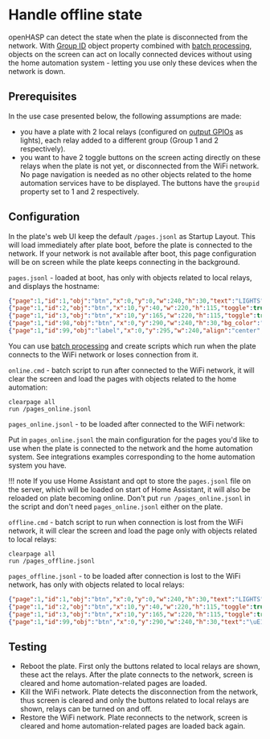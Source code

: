 
<h1>Handle offline state</h1>

openHASP can detect the state when the plate is disconnected from the network. With [Group ID](../../../configuration/gpio/#group) object property combined with [batch processing](../../../commands/#batch-processinng), objects on the screen can act on locally connected devices without using the home automation system - letting you use only these devices when the network is down.

<h2>Prerequisites</h2>

In the use case presented below, the following assumptions are made:

- you have a plate with 2 local relays (configured on [output GPIOs](../../../configuration/gpio/#output-pin) as lights), each relay added to a different group (Group 1 and 2 respectively).
- you want to have 2 toggle buttons on the screen acting directly on these relays when the plate is not yet, or disconnected from the WiFi network. No page navigation is needed as no other objects related to the home automation services have to be displayed. The buttons have the `groupid` property set to 1 and 2 respectively.

<h2>Configuration</h2>

In the plate's web UI keep the default `/pages.jsonl` as Startup Layout. This will load immediately after plate boot, before the plate is connected to the network. If your network is not available after boot, this page configuration will be on screen while the plate keeps connecting in the background.

`pages.jsonl` - loaded at boot, has only with objects related to local relays, and displays the hostname:

```json
{"page":1,"id":1,"obj":"btn","x":0,"y":0,"w":240,"h":30,"text":"LIGHTS","text_font":16,"bg_color":"#2C3E50","text_color":"#FFFFFF","radius":0,"border_side":0,"click":0}
{"page":1,"id":2,"obj":"btn","x":10,"y":40,"w":220,"h":115,"toggle":true,"text":"\uE335","text_font":32,"mode":"break","align":1,"radius":20,"groupid":1}
{"page":1,"id":3,"obj":"btn","x":10,"y":165,"w":220,"h":115,"toggle":true,"text":"\uE335","text_font":32,"mode":"break","align":1,"radius":20,"groupid":2}
{"page":1,"id":98,"obj":"btn","x":0,"y":290,"w":240,"h":30,"bg_color":"#2C3E50","text_color":"#FFFFFF","radius":0,"border_side":0,"click":0}
{"page":1,"id":99,"obj":"label","x":0,"y":295,"w":240,"align":"center","text": "%hostname%","text_color":"#FFFFFF"}
```

You can use [batch processing](../../../commands/#batch-processinng) and create scripts which run when the plate connects to the WiFi network or loses connection from it.

`online.cmd` - batch script to run after connected to the WiFi network, it will clear the screen and load the pages with objects related to the home automation:

```
clearpage all
run /pages_online.jsonl
```

`pages_online.jsonl` - to be loaded after connected to the WiFi network:

Put in `pages_online.jsonl` the main configuration for the pages you'd like to use when the plate is connected to the network and the home automation system. See integrations examples corresponding to the home automation system you have.

!!! note
     If you use Home Assistant and opt to store the `pages.jsonl` file on the server, which will be loaded on start of Home Assistant, it will also be reloaded on plate becoming online. Don't put `run /pages_online.jsonl` in the script and don't need `pages_online.jsonl` either on the plate.

`offline.cmd` - batch script to run when connection is lost from the WiFi network, it will clear the screen and load the page only with objects related to local relays:

```
clearpage all
run /pages_offline.jsonl
```

`pages_offline.jsonl` - to be loaded after connection is lost to the WiFi network, has only with objects related to local relays:

```json
{"page":1,"id":1,"obj":"btn","x":0,"y":0,"w":240,"h":30,"text":"LIGHTS","text_font":16,"bg_color":"#2C3E50","text_color":"#FFFFFF","radius":0,"border_side":0,"click":0}
{"page":1,"id":2,"obj":"btn","x":10,"y":40,"w":220,"h":115,"toggle":true,"text":"\uE335","text_font":32,"mode":"break","align":1,"radius":20,"groupid":1}
{"page":1,"id":3,"obj":"btn","x":10,"y":165,"w":220,"h":115,"toggle":true,"text":"\uE335","text_font":32,"mode":"break","align":1,"radius":20,"groupid":2}
{"page":1,"id":99,"obj":"btn","x":0,"y":290,"w":240,"h":30,"text":"\uE156\uE5A9","text_font":16,"bg_color":"#2C3E50","text_color":"#FFFFFF","radius":0,"border_side":0,"click":0}

```

<h2>Testing</h2>

- Reboot the plate. First only the buttons related to local relays are shown, these act the relays. After the plate connects to the network, screen is cleared and home automation-related pages are loaded.
- Kill the WiFi network. Plate detects the disconnection from the network, thus screen is cleared and only the buttons related to local relays are shown, relays can be turned on and off.
- Restore the WiFi network. Plate reconnects to the network, screen is cleared and home automation-related pages are loaded back again.


